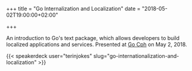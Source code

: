 +++
title = "Go Internalization and Localization"
date = "2018-05-02T19:00:00+02:00"

+++

An introduction to Go's text package, which allows developers to build localized applications and services.
Presented at [Go Cph][go-cph] on May 2, 2018.

[go-cph]: https://www.meetup.com/Go-Cph/

{{< speakerdeck user="terinjokes" slug="go-internationalization-and-localization" >}}
